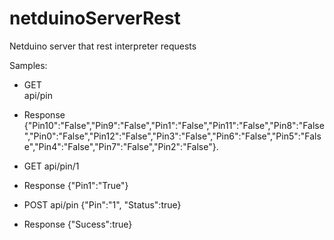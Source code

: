 netduinoServerRest
==================

Netduino server that rest interpreter requests

Samples:

- GET <br />
  api/pin
- Response
  {"Pin10":"False","Pin9":"False","Pin1":"False","Pin11":"False","Pin8":"False","Pin0":"False","Pin12":"False","Pin3":"False","Pin6":"False","Pin5":"False","Pin4":"False","Pin7":"False","Pin2":"False"}.
 
- GET 
  api/pin/1
- Response
  {"Pin1":"True"}

- POST
  api/pin
  {"Pin":"1", "Status":true}
- Response
  {"Sucess":true}








